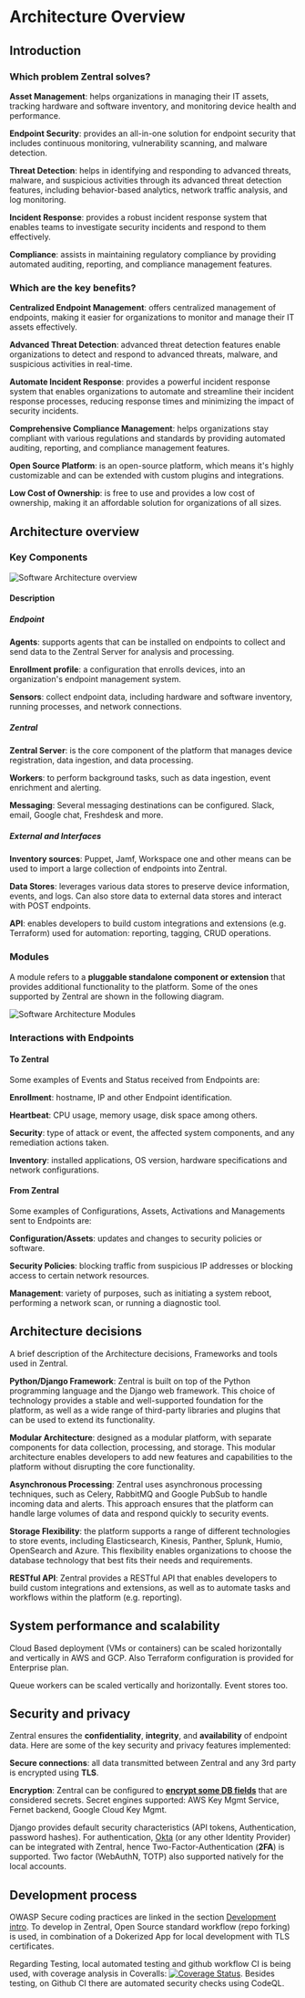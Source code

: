 # Architecture Overview

## Introduction

### Which problem Zentral solves?
**Asset Management**: helps organizations in managing their IT assets, tracking hardware and software inventory, and monitoring device health and performance.

**Endpoint Security**: provides an all-in-one solution for endpoint security that includes continuous monitoring, vulnerability scanning, and malware detection.

**Threat Detection**: helps in identifying and responding to advanced threats, malware, and suspicious activities through its advanced threat detection features, including behavior-based analytics, network traffic analysis, and log monitoring.

**Incident Response**: provides a robust incident response system that enables teams to investigate security incidents and respond to them effectively.

**Compliance**: assists in maintaining regulatory compliance by providing automated auditing, reporting, and compliance management features.

### Which are the key benefits?
**Centralized Endpoint Management**: offers centralized management of endpoints, making it easier for organizations to monitor and manage their IT assets effectively.

**Advanced Threat Detection**: advanced threat detection features enable organizations to detect and respond to advanced threats, malware, and suspicious activities in real-time.

**Automate Incident Response**: provides a powerful incident response system that enables organizations to automate and streamline their incident response processes, reducing response times and minimizing the impact of security incidents.

**Comprehensive Compliance Management**: helps organizations stay compliant with various regulations and standards by providing automated auditing, reporting, and compliance management features.

**Open Source Platform**: is an open-source platform, which means it's highly customizable and can be extended with custom plugins and integrations.

**Low Cost of Ownership**: is free to use and provides a low cost of ownership, making it an affordable solution for organizations of all sizes.


## Architecture overview

### Key Components

![Software Architecture overview](../images/architecture/key_components.svg)

#### Description

##### Endpoint

**Agents**: supports agents that can be installed on endpoints to collect and send data to the Zentral Server for analysis and processing.

**Enrollment profile**: a configuration that enrolls devices, into an organization's endpoint management system.

**Sensors**: collect endpoint data, including hardware and software inventory, running processes, and network connections.

##### Zentral

**Zentral Server**: is the core component of the platform that manages device registration, data ingestion, and data processing.

**Workers**: to perform background tasks, such as data ingestion, event enrichment and alerting.

**Messaging**: Several messaging destinations can be configured. Slack, email, Google chat, Freshdesk and more.

##### External and Interfaces

**Inventory sources**: Puppet, Jamf, Workspace one and other means can be used to import a large collection of endpoints into Zentral.

**Data Stores**: leverages various data stores to preserve device information, events, and logs. Can also store data to external data stores and interact with POST endpoints.

**API**: enables developers to build custom integrations and extensions (e.g. Terraform) used for automation: reporting, tagging, CRUD operations.

### Modules

A module refers to a **pluggable standalone component or extension** that provides additional functionality to the platform. Some of the ones supported by Zentral are shown in the following diagram.

![Software Architecture Modules](../images/architecture/modules.svg)

### Interactions with Endpoints

#### To Zentral

Some examples of Events and Status received from Endpoints  are:

**Enrollment**: hostname, IP and other Endpoint identification.

**Heartbeat**: CPU usage, memory usage, disk space among others. 

**Security**: type of attack or event, the affected system components, and any remediation actions taken.

**Inventory**: installed applications, OS version, hardware specifications  and network configurations.

#### From Zentral

Some examples of Configurations, Assets, Activations and Managements sent to Endpoints  are:

**Configuration/Assets**: updates and changes to security policies or software.

**Security Policies**: blocking traffic from suspicious IP addresses or blocking access to certain network resources.

**Management**: variety of purposes, such as initiating a system reboot, performing a network scan, or running a diagnostic tool.


## Architecture decisions

A brief description of the Architecture decisions, Frameworks and tools used in Zentral.

**Python/Django Framework**: Zentral is built on top of the Python programming language and the Django web framework. This choice of technology provides a stable and well-supported foundation for the platform, as well as a wide range of third-party libraries and plugins that can be used to extend its functionality.

**Modular Architecture**: designed as a modular platform, with separate components for data collection, processing, and storage. This modular architecture enables developers to add new features and capabilities to the platform without disrupting the core functionality.

**Asynchronous Processing**: Zentral uses asynchronous processing techniques, such as Celery, RabbitMQ and Google PubSub to handle incoming data and alerts. This approach ensures that the platform can handle large volumes of data and respond quickly to security events.

**Storage Flexibility**: the platform supports a range of different technologies to store events, including Elasticsearch, Kinesis, Panther, Splunk, Humio, OpenSearch and Azure. This flexibility enables organizations to choose the database technology that best fits their needs and requirements.

**RESTful API**: Zentral provides a RESTful API that enables developers to build custom integrations and extensions, as well as to automate tasks and workflows within the platform (e.g. reporting).

## System performance and scalability

Cloud Based deployment (VMs or containers) can be scaled horizontally and vertically in AWS and GCP. Also Terraform configuration is provided for Enterprise plan.

Queue workers can be scaled vertically and horizontally. Event stores too.

## Security and privacy

Zentral ensures the **confidentiality**, **integrity**, and **availability** of endpoint data. Here are some of the key security and privacy features implemented:

**Secure connections**: all data transmitted between Zentral and any 3rd party is encrypted using **TLS**.

**Encryption**: Zentral can be configured to [**encrypt some DB fields**](../configuration/secret_engines/) that are considered secrets. Secret engines supported: AWS Key Mgmt Service, Fernet backend, Google Cloud Key Mgmt.

Django provides default security characteristics (API tokens, Authentication, password hashes). For authentication, [Okta](../configuration/okta_saml/) (or any other Identity Provider) can be integrated with Zentral, hence Two-Factor-Authentication (**2FA**) is supported. Two factor (WebAuthN, TOTP) also supported natively for the local accounts.

## Development process

OWASP Secure coding practices are linked in the section [Development intro](../development/). To develop in Zentral, Open Source standard workflow (repo forking) is used, in combination of a Dokerized App for local development with TLS certificates.

Regarding Testing, local automated testing and github workflow CI is being used, with coverage analysis in Coveralls: [![Coverage Status](https://coveralls.io/repos/github/zentralopensource/zentral/badge.svg?branch=main)](https://coveralls.io/github/zentralopensource/zentral?branch=main).
Besides testing, on Github CI there are automated security checks using CodeQL.
